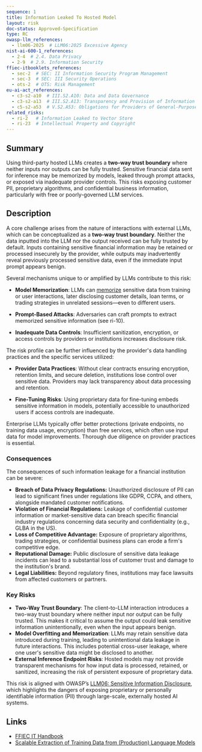 ```yaml
---
sequence: 1
title: Information Leaked To Hosted Model
layout: risk
doc-status: Approved-Specification
type: RC
owasp-llm_references:
  - llm06-2025  # LLM06:2025 Excessive Agency
nist-ai-600-1_references:
  - 2-4  # 2.4. Data Privacy
  - 2-9  # 2.9. Information Security
ffiec-itbooklets_references:
  - sec-2  # SEC: II Information Security Program Management
  - sec-3  # SEC: III Security Operations
  - ots-2  # OTS: Risk Management
eu-ai-act_references:
  - c3-s2-a10  # III.S2.A10: Data and Data Governance
  - c3-s2-a13  # III.S2.A13: Transparency and Provision of Information to Deployers
  - c5-s2-a53  # V.S2.A53: Obligations for Providers of General-Purpose AI Models
related_risks:
  - ri-2   # Information Leaked to Vector Store
  - ri-23  # Intellectual Property and Copyright
---
```

## Summary

Using third-party hosted LLMs creates a **two-way trust boundary** where neither inputs nor outputs can be fully trusted. Sensitive financial data sent for inference may be memorized by models, leaked through prompt attacks, or exposed via inadequate provider controls. This risks exposing customer PII, proprietary algorithms, and confidential business information, particularly with free or poorly-governed LLM services.

## Description

A core challenge arises from the nature of interactions with external LLMs, which can be conceptualized as a **two-way trust boundary**. Neither the data inputted into the LLM nor the output received can be fully trusted by default. Inputs containing sensitive financial information may be retained or processed insecurely by the provider, while outputs may inadvertently reveal previously processed sensitive data, even if the immediate input prompt appears benign.

Several mechanisms unique to or amplified by LLMs contribute to this risk:

* **Model Memorization**: LLMs can [memorize](https://arxiv.org/pdf/2310.18362) sensitive data from training or user interactions, later disclosing customer details, loan terms, or trading strategies in unrelated sessions—even to different users.

* **Prompt-Based Attacks**: Adversaries can craft prompts to extract memorized sensitive information (see ri-10).

* **Inadequate Data Controls**: Insufficient sanitization, encryption, or access controls by providers or institutions increases disclosure risk.

The risk profile can be further influenced by the provider's data handling practices and the specific services utilized:

* **Provider Data Practices**: Without clear contracts ensuring encryption, retention limits, and secure deletion, institutions lose control over sensitive data. Providers may lack transparency about data processing and retention.

* **Fine-Tuning Risks**: Using proprietary data for fine-tuning embeds sensitive information in models, potentially accessible to unauthorized users if access controls are inadequate.

Enterprise LLMs typically offer better protections (private endpoints, no training data usage, encryption) than free services, which often use input data for model improvements. Thorough due diligence on provider practices is essential.

### Consequences

The consequences of such information leakage for a financial institution can be severe:
* **Breach of Data Privacy Regulations:** Unauthorized disclosure of PII can lead to significant fines under regulations like GDPR, CCPA, and others, alongside mandated customer notifications.
* **Violation of Financial Regulations:** Leakage of confidential customer information or market-sensitive data can breach specific financial industry regulations concerning data security and confidentiality (e.g., GLBA in the US).
* **Loss of Competitive Advantage:** Exposure of proprietary algorithms, trading strategies, or confidential business plans can erode a firm's competitive edge.
* **Reputational Damage:** Public disclosure of sensitive data leakage incidents can lead to a substantial loss of customer trust and damage to the institution's brand.
* **Legal Liabilities:** Beyond regulatory fines, institutions may face lawsuits from affected customers or partners.


### Key Risks 

- **Two-Way Trust Boundary**: The client-to-LLM interaction introduces a two-way trust boundary where neither input nor output can be fully trusted. This makes it critical to assume the output could leak sensitive information unintentionally, even when the input appears benign.
- **Model Overfitting and Memorization**: LLMs may retain sensitive data introduced during training, leading to unintentional data leakage in future interactions. This includes potential cross-user leakage, where one user's sensitive data might be disclosed to another.
- **External Inference Endpoint Risks**: Hosted models may not provide transparent mechanisms for how input data is processed, retained, or sanitized, increasing the risk of persistent exposure of proprietary data.

This risk is aligned with OWASP’s [LLM06: Sensitive Information Disclosure](https://genai.owasp.org/llmrisk/llm06-sensitive-information-disclosure/), which highlights the dangers of exposing proprietary or personally identifiable information (PII) through large-scale, externally hosted AI systems.

## Links

- [FFIEC IT Handbook](https://ithandbook.ffiec.gov/)
- [Scalable Extraction of Training Data from (Production) Language Models](https://arxiv.org/abs/2311.17035)
